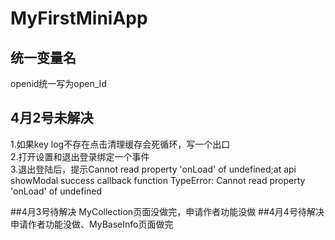 # MyFirstMiniApp
## 统一变量名
openid统一写为open_Id
##  4月2号未解决
1.如果key   log不存在点击清理缓存会死循环，写一个出口  
2.打开设置和退出登录绑定一个事件  
3.退出登陆后，提示Cannot read property 'onLoad' of undefined;at api showModal success callback function TypeError: Cannot read property 'onLoad' of undefined

##4月3号待解决
MyCollection页面没做完，申请作者功能没做
##4月4号待解决
申请作者功能没做、MyBaseInfo页面做完

